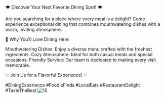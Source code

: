 🍽️ Discover Your Next Favorite Dining Spot! 🍽️

Are you searching for a place where every meal is a delight? Come experience exceptional dining that combines mouthwatering dishes with a warm, inviting atmosphere.

🌟 Why You’ll Love Dining Here:

Mouthwatering Dishes: Enjoy a diverse menu crafted with the freshest ingredients.
Cozy Atmosphere: Ideal for both casual meals and special occasions.
Friendly Service: Our team is dedicated to making every visit memorable.

✨ Join Us for a Flavorful Experience! ✨

#DiningExperience #FoodieFinds #LocalEats #RestaurantDelight #TasteTheBest
![15](https://github.com/user-attachments/assets/178613d7-247d-4c41-adff-adc1225cf6a1)
